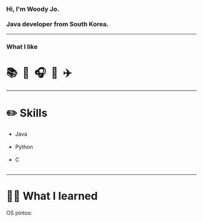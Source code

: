 <div align=left>
  
  ### Hi, I'm Woody Jo.<br><br>Java developer from South Korea.
  
  <hr>

  ### What I like
  <h1>📚&nbsp;&nbsp;🍳&nbsp;&nbsp;🎧&nbsp;&nbsp;📸&nbsp;&nbsp;✈️</h1>
  <hr>
  
  # ✏️ Skills
  
  <ul> 
      <li>Java</li><br>
      <li>Python</li><br>
      <li>C</li><br>
  </ul>
  <hr>

  <!-- Project start -->
  # 👨‍💻 What I learned

  OS pintos:  <a href="https://github.com/omokgosu/pintos-userprog"></a>

<!-- 
  ## SwiftUI
  <!-- ### [GitHubUser_Search](https://github.com/likewoody/GitHubUser_Search) 
 
  
  <h3><a href="https://github.com/likewoody/GitHubUser_Search" style="color: black; text-decoration: none;">GitHubUser_Search</a></h3>
  
  
  Platform : SwiftUI<br><br>
  Design pattern : Clean Architecture<br><br>
  Database : MVVM, CoreData<br><br>
  Dependency<br>
  - SDWebImageSwiftUI 3.1.3
  - Alamofire 5.10.2<br><br>

  <hr>
  <h3><a href="https://github.com/likewoody/RxSwift_Clean_Architecture" style="color: black; text-decoration: none;">RxSwift_Clean_Architecture</a></h3>
  
  Framework : UIKit<br><br>
  Design pattern : MVVM, Clean Architecture<br><br>
  Database : CoreData<br><br>
  Dependency<br>
  - RxSwift 6.8.0
  - Kingfisher 8.1.3
  - Snapkit 5.7.1
  - Alamofire 5.10.2<br><br>

  <hr>

  
  <!-- VINOBLE 
  <h3>
      <a href="https://github.com/likewoody/Vinoble" style="color: black; text-decoration: none;">Vinoble</a>
  </h3>

  ### Title : VINOBLE

  Platform : SwiftUI<br><br>
  Design pattern : TCA<br><br>
  Server : Flask<br><br>
  Database : MySQL, Firebase, SQLite<br><br>
  


  <!-- final showing skills visually 
  <!-- 1.가장 많이 사용하는 언어 --><!-- 2.Github stats 
  <!-- ![Top Langs](https://github-readme-stats.vercel.app/api/top-langs/?username=likewoody&layout=compact&theme=gruvbox)&nbsp;&nbsp;![Anurag's github stats](https://github-readme-stats.vercel.app/api?username=likewoody&show_icons=true&theme=gruvbox)
  -->

  

</div>
  



<!--
**likewoody/likewoody** is a ✨ _special_ ✨ repository because its `README.md` (this file) appears on your GitHub profile.

Here are some ideas to get you started:

- 🔭 I’m currently working on ...
- 🌱 I’m currently learning ...
- 👯 I’m looking to collaborate on ...
- 🤔 I’m looking for help with ...
- 💬 Ask me about ...
- 📫 How to reach me: ...
- 😄 Pronouns: ...
- ⚡ Fun fact: ...
-->
